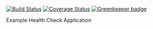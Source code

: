 [![Build Status](https://travis-ci.org/bucharest-gold/nodejs-health-check-redhat.svg?branch=master)](https://travis-ci.org/bucharest-gold/nodejs-health-check-redhat) [![Coverage Status](https://coveralls.io/repos/github/bucharest-gold/nodejs-health-check-redhat/badge.svg?branch=master)](https://coveralls.io/github/bucharest-gold/nodejs-health-check-redhat?branch=master) [![Greenkeeper badge](https://badges.greenkeeper.io/bucharest-gold/nodejs-health-check-redhat.svg)](https://greenkeeper.io/)

Example Health Check Application

